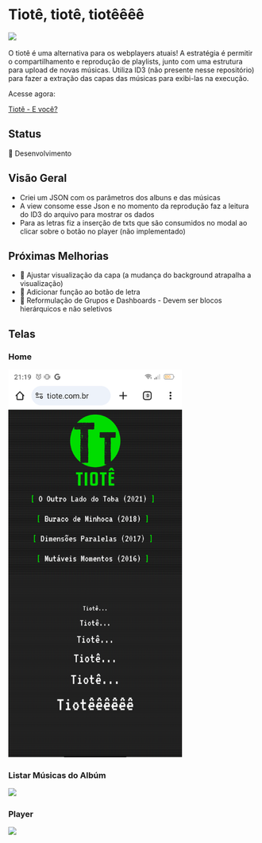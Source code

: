 # Tiotê, tiotê, tiotêêêê

<img src="https://tiote.com.br/tiote_t.png" width=350>

O tiotê é uma alternativa para os webplayers atuais! A estratégia é permitir o compartilhamento e reprodução de playlists, junto com uma estrutura para upload de novas músicas. Utiliza ID3 (não presente nesse repositório) para fazer a extração das capas das músicas para exibi-las na execução.

Acesse agora: 

[Tiotê - E você?](https://tiote.com.br)

## Status
🚧 Desenvolvimento

## Visão Geral
- Criei um JSON com os parâmetros dos albuns e das músicas
- A view consome esse Json e no momento da reprodução faz a leitura do ID3 do arquivo para mostrar os dados
- Para as letras fiz a inserção de txts que são consumidos no modal ao clicar sobre o botão no player (não implementado)

## Próximas Melhorias  
- :hammer: Ajustar visualização da capa (a mudança do background atrapalha a visualização)
- :repeat: Adicionar função ao botão de letra
- :arrows_counterclockwise: Reformulação de Grupos e Dashboards - Devem ser blocos hierárquicos e não seletivos  

## Telas

### Home
<img src="https://github.com/luanbiao/tiote/blob/main/telas/tiote-home.png" width=350>

### Listar Músicas do Albúm
<img src="https://github.com/luanbiao/tiote/blob/main/telas/tiote-album-selected" width=350>

### Player
<img src="https://github.com/luanbiao/tiote/blob/main/telas/tiote-music-play" width=350>


